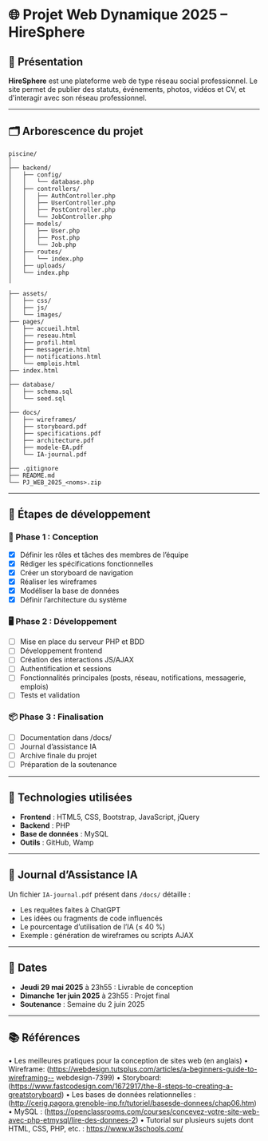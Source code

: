 # 🌐 Projet Web Dynamique 2025 – HireSphere

## 📘 Présentation

**HireSphere** est une plateforme web de type réseau social professionnel. Le site permet de publier des statuts, événements, photos, vidéos et CV, et d'interagir avec son réseau professionnel.

---

## 🗂️ Arborescence du projet

```
piscine/
│
├── backend/
│   ├── config/
│   │   └── database.php
│   ├── controllers/
│   │   ├── AuthController.php
│   │   ├── UserController.php
│   │   ├── PostController.php
│   │   └── JobController.php
│   ├── models/
│   │   ├── User.php
│   │   ├── Post.php
│   │   └── Job.php
│   ├── routes/
│   │   └── index.php
│   ├── uploads/
│   └── index.php
│

├── assets/
│   ├── css/
│   ├── js/
│   └── images/
├── pages/
│   ├── accueil.html
│   ├── reseau.html
│   ├── profil.html
│   ├── messagerie.html
│   ├── notifications.html
│   └── emplois.html
├── index.html
│
├── database/
│   ├── schema.sql
│   └── seed.sql
│
├── docs/
│   ├── wireframes/
│   ├── storyboard.pdf
│   ├── specifications.pdf
│   ├── architecture.pdf
│   ├── modele-EA.pdf
│   └── IA-journal.pdf
│
├── .gitignore
├── README.md
└── PJ_WEB_2025_<noms>.zip
```

---

## 🚀 Étapes de développement

### 🔧 Phase 1 : Conception
- [x] Définir les rôles et tâches des membres de l’équipe
- [x] Rédiger les spécifications fonctionnelles
- [x] Créer un storyboard de navigation
- [x] Réaliser les wireframes
- [x] Modéliser la base de données
- [x] Définir l’architecture du système

### 🖥️ Phase 2 : Développement
- [ ] Mise en place du serveur PHP et BDD
- [ ] Développement frontend
- [ ] Création des interactions JS/AJAX
- [ ] Authentification et sessions
- [ ] Fonctionnalités principales (posts, réseau, notifications, messagerie, emplois)
- [ ] Tests et validation

### 📦 Phase 3 : Finalisation
- [ ] Documentation dans /docs/
- [ ] Journal d’assistance IA
- [ ] Archive finale du projet
- [ ] Préparation de la soutenance

---

## 🧰 Technologies utilisées

- **Frontend** : HTML5, CSS, Bootstrap, JavaScript, jQuery
- **Backend** : PHP
- **Base de données** : MySQL
- **Outils** : GitHub, Wamp

---

## 🧠 Journal d’Assistance IA

Un fichier `IA-journal.pdf` présent dans `/docs/` détaille :
- Les requêtes faites à ChatGPT
- Les idées ou fragments de code influencés
- Le pourcentage d’utilisation de l’IA (≤ 40 %)
- Exemple : génération de wireframes ou scripts AJAX

---


## 📅 Dates

- **Jeudi 29 mai 2025** à 23h55 : Livrable de conception
- **Dimanche 1er juin 2025** à 23h55 : Projet final
- **Soutenance** : Semaine du 2 juin 2025

---


## 📚 Références

• Les meilleures pratiques pour la conception de sites web (en anglais)
• Wireframe: (https://webdesign.tutsplus.com/articles/a-beginners-guide-to-wireframing--
webdesign-7399)
• Storyboard: (https://www.fastcodesign.com/1672917/the-8-steps-to-creating-a-greatstoryboard)
• Les bases de données relationnelles : (http://cerig.pagora.grenoble-inp.fr/tutoriel/basesde-donnees/chap06.htm)
• MySQL : (https://openclassrooms.com/courses/concevez-votre-site-web-avec-php-etmysql/lire-des-donnees-2)
• Tutorial sur plusieurs sujets dont HTML, CSS, PHP, etc. : https://www.w3schools.com/
